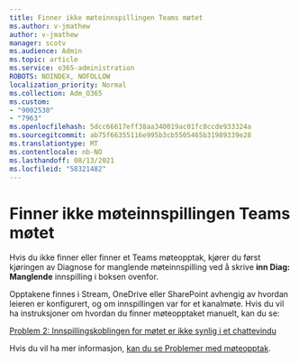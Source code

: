 ```yaml
---
title: Finner ikke møteinnspillingen Teams møtet
ms.author: v-jmathew
author: v-jmathew
manager: scotv
ms.audience: Admin
ms.topic: article
ms.service: o365-administration
ROBOTS: NOINDEX, NOFOLLOW
localization_priority: Normal
ms.collection: Adm_O365
ms.custom:
- "9002530"
- "7963"
ms.openlocfilehash: 5dcc66617eff38aa340019ac01fc8ccde933324a
ms.sourcegitcommit: ab75f66355116e995b3cb5505465b31989339e28
ms.translationtype: MT
ms.contentlocale: nb-NO
ms.lasthandoff: 08/13/2021
ms.locfileid: "58321482"
---
```

# <a name="cant-find-the-teams-meeting-recording"></a>Finner ikke møteinnspillingen Teams møtet

Hvis du ikke finner eller finner et Teams møteopptak, kjører du først kjøringen av Diagnose for manglende møteinnspilling ved å skrive **inn Diag: Manglende** innspilling i boksen ovenfor. 

Opptakene finnes i Stream, OneDrive eller SharePoint avhengig av hvordan leieren er konfigurert, og om innspillingen var for et kanalmøte. Hvis du vil ha instruksjoner om hvordan du finner møteopptaket manuelt, kan du se: 

[Problem 2: Innspillingskoblingen for møtet er ikke synlig i et chattevindu](https://docs.microsoft.com/microsoftteams/troubleshoot/meetings/troubleshoot-meeting-recording-issues#issue-2-the-meeting-recording-link-isnt-visible-in-a-chat-window)

Hvis du vil ha mer informasjon, [kan du se Problemer med møteopptak](https://docs.microsoft.com/microsoftteams/troubleshoot/meetings/troubleshoot-meeting-recording-issues).
